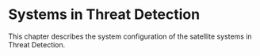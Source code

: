 # Systems in Threat Detection

This chapter describes the system configuration of the satellite systems in Threat Detection.
